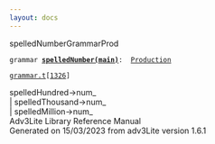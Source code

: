 ```yaml
---
layout: docs
---
```

<span class="title">spelledNumber</span><span class="type">GrammarProd</span>

`grammar `**[`spelledNumber(main)`](../object/spelledNumber(main).html)**` :   `[`Production`](../object/Production.html)

[`grammar.t`](../file/grammar.t.html)`[`[`1326`](../source/grammar.t.html#1326)`]`



spelledHundred-\>num\_  
\| spelledThousand-\>num\_  
\| spelledMillion-\>num\_  
Adv3Lite Library Reference Manual  
Generated on 15/03/2023 from adv3Lite version 1.6.1


